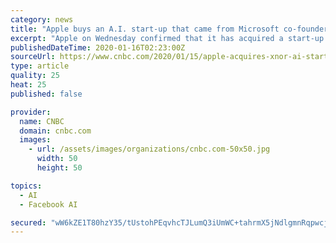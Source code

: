 ```yaml
---
category: news
title: "Apple buys an A.I. start-up that came from Microsoft co-founder Paul Allen's research lab"
excerpt: "Apple on Wednesday confirmed that it has acquired a start-up that developed software for running artificial intelligence workloads on less-powerful devices."
publishedDateTime: 2020-01-16T02:23:00Z
sourceUrl: https://www.cnbc.com/2020/01/15/apple-acquires-xnor-ai-startup-that-spun-out-of-allen-institute.html
type: article
quality: 25
heat: 25
published: false

provider:
  name: CNBC
  domain: cnbc.com
  images:
    - url: /assets/images/organizations/cnbc.com-50x50.jpg
      width: 50
      height: 50

topics:
  - AI
  - Facebook AI

secured: "wW6kZE1T80hzY35/tUstohPEqvhcTJLumQ3iUmWC+tahrmX5jNdlgmnRqpwcjeC5R51uZYNFosPCMml2uvecjAqjyuGpskB6GF8AaRLQGPDJ5wEdmJnX9uwesylg3DL812gXgQ2kRWYoCxx4GpfpT4fAca2JflDXWCarQrw/8/2/4RkBQSeY5eaW8vOK949H0wUxBXNECOSJFoS6FsQkTNc2Btec16E/zul8l3Tb/GL1QJLztnCrL0xwLWPEAMrfWnYiW8sc7hpodnp3X6M+fxe6dnOyPoK9wUhfu1pa2xs0Z4ieVHtbDTy/3VaJSEqG2ZrL9YTSsOiPeBHEzKI9IR48nFlx6cA1iiU+AUMLRd0hRqla5fCIZLh1eFSn64cyqlrTdiIWXGGENYdkZjTNzxXmThgeNcRoIGhbm6LlPEBvU8fKhOGAqChDHvmJmHTIBIwKnovyb+UYJDhtIo77yA==;pdnG6BYdezynXiN/JEm+Mw=="
---
```


